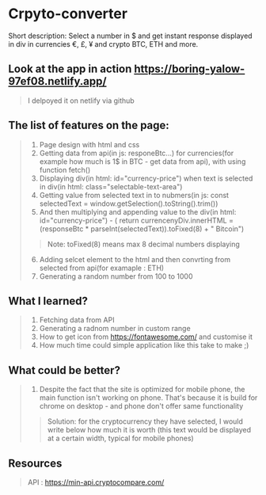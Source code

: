 # Crpyto-converter
Short description: Select a number in $ and get instant response displayed in div in currencies €, £, ¥ and crypto BTC, ETH and more.
## Look at the app in action https://boring-yalow-97ef08.netlify.app/
> I delpoyed it on netlify via github
## The list of features on the page:
>1. Page design with html and css
>2. Getting data from api(in js: responeBtc...) for currencies(for example how much is 1$ in  BTC - get data from api), with using function fetch()
>3. Displaying div(in html: id="currency-price") when text is selected in div(in html: class="selectable-text-area")
>4. Getting value from selected text in to nubmers(in js: const selectedText = window.getSelection().toString().trim())
>5. And then multiplying and appending value to the div(in html: id="currency-price") - ( return currencenyDiv.innerHTML = (responseBtc * parseInt(selectedText)).toFixed(8) + " Bitcoin") 
>>Note: toFixed(8) means max 8 decimal numbers displaying
>6. Adding selcet element to the html and then convrting from selected from api(for examaple : ETH)
>7. Generating a random number from 100 to 1000

## What I learned?
>1. Fetching data from API
>2. Generating a radnom number in custom range
>3. How to get icon from https://fontawesome.com/ and customise it
>4. How much time could simple application like this take to make ;)

## What could be better?
>1. Despite the fact that the site is optimized for mobile phone, the main function isn't working on phone. That's because it is build for chrome on desktop - and phone don't offer same functionality
>> Solution: for the cryptocurrency they have selected, I would write below how much it is worth (this text would be displayed at a certain width, typical for mobile phones)

## Resources
> API : https://min-api.cryptocompare.com/


